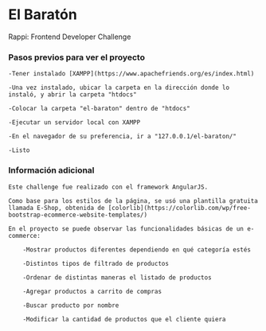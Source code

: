 # El Baratón

Rappi: Frontend Developer Challenge

### Pasos previos para ver el proyecto

	-Tener instalado [XAMPP](https://www.apachefriends.org/es/index.html)

	-Una vez instalado, ubicar la carpeta en la dirección donde lo instaló, y abrir la carpeta "htdocs"

	-Colocar la carpeta "el-baraton" dentro de "htdocs"
	
	-Ejecutar un servidor local con XAMPP

	-En el navegador de su preferencia, ir a "127.0.0.1/el-baraton/"

	-Listo

### Información adicional
	
	Este challenge fue realizado con el framework AngularJS.

	Como base para los estilos de la página, se usó una plantilla gratuita llamada E-Shop, obtenida de [colorlib](https://colorlib.com/wp/free-bootstrap-ecommerce-website-templates/)

	En el proyecto se puede observar las funcionalidades básicas de un e-commerce:

		-Mostrar productos diferentes dependiendo en qué categoría estés
		
		-Distintos tipos de filtrado de productos

		-Ordenar de distintas maneras el listado de productos

		-Agregar productos a carrito de compras

		-Buscar producto por nombre

		-Modificar la cantidad de productos que el cliente quiera


